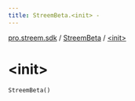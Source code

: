 ```yaml
---
title: StreemBeta.<init> - 
---
```


[pro.streem.sdk](../index.html) / [StreemBeta](index.html) / [&lt;init&gt;](./-init-.html)

# &lt;init&gt;

`StreemBeta()`
